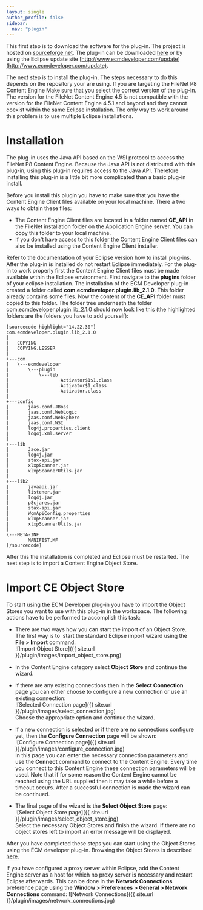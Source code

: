 ```yaml
---
layout: single
author_profile: false
sidebar:
  nav: "plugin"
---
```


This first step is to download the software for the plug-in. The project is hosted on [sourceforge.net](http://sourceforge.net/projects/ecmdeveloper). The plug-in can be downloaded [here](http://sourceforge.net/projects/ecmdeveloper/files/) or by using the Eclipse update site [http://www.ecmdeveloper.com/update](http://www.ecmdeveloper.com/update).

The next step is to install the plug-in. The steps necessary to do this depends on the repository your are using. If you are targeting the FileNet P8 Content Engine Make sure that you select the correct version of the plug-in. The version for the FileNet Content Engine 4.5 is not compatible with the version for the FileNet Content Engine 4.5.1 and beyond and they cannot coexist within the same Eclipse installation. The only way to work around this problem is to use multiple Eclipse installations.

# Installation

The plug-in uses the Java API based on the WSI protocol to access the FileNet P8 Content Engine. Because the Java API is not distributed with this plug-in, using this plug-in requires access to the Java API. Therefore installing this plug-in is a little bit more complicated than a basic plug-in install.

Before you install this plugin you have to make sure that you have the Content Engine Client files available on your local machine. There a two ways to obtain these files:

* The Content Engine Client files are located in a folder named __CE_API__ in the FileNet installation folder on the Application Engine server. You can copy this folder to your local machine.
* If you don't have access to this folder the Content Engine Client files can also be installed using the Content Engine Client installer.

Refer to the documentation of your Eclipse version how to install plug-ins. After the plug-in is installed do not restart Eclipse immediately. For the plug-in to work properly first the Content Engine Client files must be made available within the Eclipse environment. First navigate to the <strong>plugins</strong> folder of your eclipse installation. The installation of the ECM Developer plug-in created a folder called <strong>com.ecmdeveloper.plugin.lib_2.1.0</strong>. This folder already contains some files. Now the content of the <strong>CE_API</strong> folder must copied to this folder. The folder tree underneath the folder com.ecmdeveloper.plugin.lib_2.1.0 should now look like this (the highlighted folders are the folders you have to add yourself):
```
[sourcecode highlight="14,22,30"]
com.ecmdeveloper.plugin.lib_2.1.0
|
|   COPYING
|   COPYING.LESSER
|
+---com
|   \---ecmdeveloper
|       \---plugin
|           \---lib
|                   Activator$1$1.class
|                   Activator$1.class
|                   Activator.class
|
+---config
|       jaas.conf.JBoss
|       jaas.conf.WebLogic
|       jaas.conf.WebSphere
|       jaas.conf.WSI
|       log4j.properties.client
|       log4j.xml.server
|
+---lib
|       Jace.jar
|       log4j.jar
|       stax-api.jar
|       xlxpScanner.jar
|       xlxpScannerUtils.jar
|
+---lib2
|       javaapi.jar
|       listener.jar
|       log4j.jar
|       p8cjares.jar
|       stax-api.jar
|       WcmApiConfig.properties
|       xlxpScanner.jar
|       xlxpScannerUtils.jar
|
\---META-INF
        MANIFEST.MF
[/sourcecode]
```

After this the installation is completed and Eclipse must be restarted. The next step is to import a Content Engine Object Store.

# Import CE Object Store

To start using the ECM Developer plug-in you have to import the Object Stores you want to use with this plug-in in the workspace. The following actions have to be performed to accomplish this task:
* There are two ways how you can start the import of an Object Store. The first way is to  start the standard Eclipse import wizard using the __File > Import__ command:<br>
![Import Object Store]({{ site.url }}/plugin/images/import_object_store.png)
* In the Content Engine category select __Object Store__ and continue the wizard.
* If there are any existing connections then in the __Select Connection__ page
you can either choose to configure a new connection or use an existing connection:<br>
![Selected Connection page]({{ site.url }}/plugin/images/select_connection.jpg)<br>
Choose the appropriate option and continue the wizard.
* If a new connection is selected or if there are no connections configure yet, then the
__Configure Connection__ page will be shown:<br>
![Configure Connection page]({{ site.url }}/plugin/images/configure_connection.jpg)<br>
In this page you can enter the necessary connection parameters and use the
__Connect__ command to connect to the Content Engine. Every time you connect to
this Content Engine these connection parameters will be used. Note that if for some reason
the Content Engine cannot be reached using the URL supplied then it may take a while before
a timeout occurs. After a successful connection is made the wizard can be continued.

* The final page of the wizard is the <strong>Select Object Store</strong> page:<br>
![Select Object Store page]({{ site.url }}/plugin/images/select_object_store.jpg)<br>
Select the necessary Object Stores and finish the wizard. If there are no object stores
left to import an error message will be displayed.

After you have completed these steps you can start using the Object Stores using the
ECM developer plug-in. Browsing the Object Stores is described
<a href='browsing_object_stores.shtml'>here</a>.

If you have configured a proxy server within Eclipse, add the Content Engine server as a
host for which no proxy server is necessary and restart Eclipse afterwards. This can be
done in the __Network Connections__ preference page using the
__Window &gt; Preferences &gt; General &gt; Network Connections__ command:
![Network Connections]({{ site.url }}/plugin/images/network_connections.jpg)<br>
